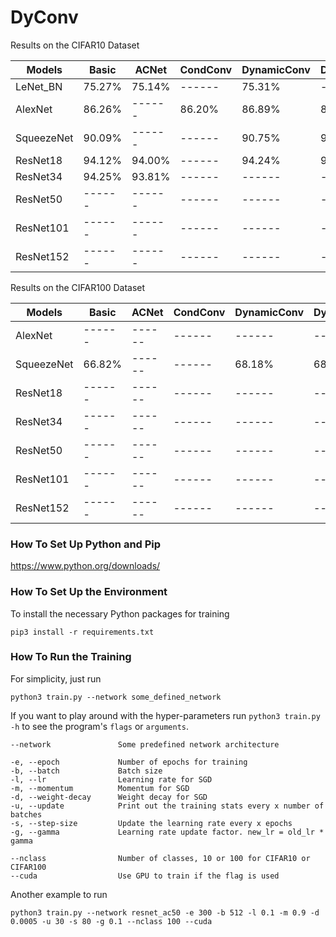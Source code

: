 # DyConv

Results on the CIFAR10 Dataset

| Models        | Basic         | ACNet         | CondConv      | DynamicConv   | DyCBAMConv    | DyCBAM2Conv   | DyCBAM4Conv   |  
|---------------|---------------|---------------|---------------|---------------|---------------|---------------|---------------|
| LeNet_BN      | 75.27%        | 75.14%        | ------        | 75.31%        | ------        | 74.99%        | 74.73%        |
| AlexNet       | 86.26%        | ------        | 86.20%        | 86.89%        | 87.40%        | 86.75%        | 87.11%        |
| SqueezeNet    | 90.09%        | ------        | ------        | 90.75%        | 90.02%        | 91.44%        | 90.66%        |
| ResNet18      | 94.12%        | 94.00%        | ------        | 94.24%        | 94.19%        | ------        | ------        |
| ResNet34      | 94.25%        | 93.81%        | ------        | ------        | ------        | ------        | ------        |
| ResNet50      | ------        | ------        | ------        | ------        | ------        | ------        | ------        |
| ResNet101     | ------        | ------        | ------        | ------        | ------        | ------        | ------        |
| ResNet152     | ------        | ------        | ------        | ------        | ------        | ------        | ------        |

Results on the CIFAR100 Dataset

| Models        | Basic         | ACNet         | CondConv      | DynamicConv   | DyCBAM2Conv   |
|---------------|---------------|---------------|---------------|---------------|---------------|
| AlexNet       | ------        | ------        | ------        | ------        | ------        |
| SqueezeNet    | 66.82%        | ------        | ------        | 68.18%        | 68.20%        |
| ResNet18      | ------        | ------        | ------        | ------        | ------        |
| ResNet34      | ------        | ------        | ------        | ------        | ------        |
| ResNet50      | ------        | ------        | ------        | ------        | ------        |
| ResNet101     | ------        | ------        | ------        | ------        | ------        |
| ResNet152     | ------        | ------        | ------        | ------        | ------        |

### How To Set Up Python and Pip

https://www.python.org/downloads/

### How To Set Up the Environment

To install the necessary Python packages for training

    pip3 install -r requirements.txt

### How To Run the Training

For simplicity, just run

    python3 train.py --network some_defined_network

If you want to play around with the hyper-parameters run ``python3 train.py -h`` to see the program's ``flags`` or ``arguments``.

    --network               Some predefined network architecture
    
    -e, --epoch             Number of epochs for training
    -b, --batch             Batch size
    -l, --lr                Learning rate for SGD
    -m, --momentum          Momentum for SGD
    -d, --weight-decay      Weight decay for SGD
    -u, --update            Print out the training stats every x number of batches
    -s, --step-size         Update the learning rate every x epochs
    -g, --gamma             Learning rate update factor. new_lr = old_lr * gamma
    
    --nclass                Number of classes, 10 or 100 for CIFAR10 or CIFAR100
    --cuda                  Use GPU to train if the flag is used

Another example to run

    python3 train.py --network resnet_ac50 -e 300 -b 512 -l 0.1 -m 0.9 -d 0.0005 -u 30 -s 80 -g 0.1 --nclass 100 --cuda
